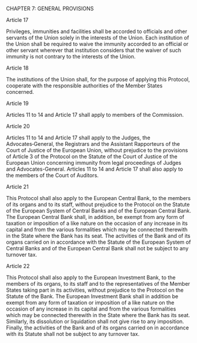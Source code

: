 CHAPTER 7: GENERAL PROVISIONS

Article 17

Privileges, immunities and facilities shall be accorded to officials and other servants of the Union
solely in the interests of the Union.
Each institution of the Union shall be required to waive the immunity accorded to an official or other
servant wherever that institution considers that the waiver of such immunity is not contrary to the
interests of the Union.

Article 18

The institutions of the Union shall, for the purpose of applying this Protocol, cooperate with the
responsible authorities of the Member States concerned.

Article 19

Articles 11 to 14 and Article 17 shall apply to members of the Commission.

Article 20

Articles 11 to 14 and Article 17 shall apply to the Judges, the Advocates‑General, the Registrars and
the Assistant Rapporteurs of the Court of Justice of the European Union, without prejudice to the
provisions of Article 3 of the Protocol on the Statute of the Court of Justice of the European Union
concerning immunity from legal proceedings of Judges and Advocates-General.
Articles 11 to 14 and Article 17 shall also apply to the members of the Court of Auditors.

Article 21

This Protocol shall also apply to the European Central Bank, to the members of its organs and to its
staff, without prejudice to the Protocol on the Statute of the European System of Central Banks and
of the European Central Bank.
The European Central Bank shall, in addition, be exempt from any form of taxation or imposition of
a like nature on the occasion of any increase in its capital and from the various formalities which may
be connected therewith in the State where the Bank has its seat. The activities of the Bank and of its
organs carried on in accordance with the Statute of the European System of Central Banks and of the
European Central Bank shall not be subject to any turnover tax.

Article 22

This Protocol shall also apply to the European Investment Bank, to the members of its organs, to its
staff and to the representatives of the Member States taking part in its activities, without prejudice to
the Protocol on the Statute of the Bank.
The European Investment Bank shall in addition be exempt from any form of taxation or imposition
of a like nature on the occasion of any increase in its capital and from the various formalities which
may be connected therewith in the State where the Bank has its seat. Similarly, its dissolution or
liquidation shall not give rise to any imposition. Finally, the activities of the Bank and of its organs
carried on in accordance with its Statute shall not be subject to any turnover tax.

